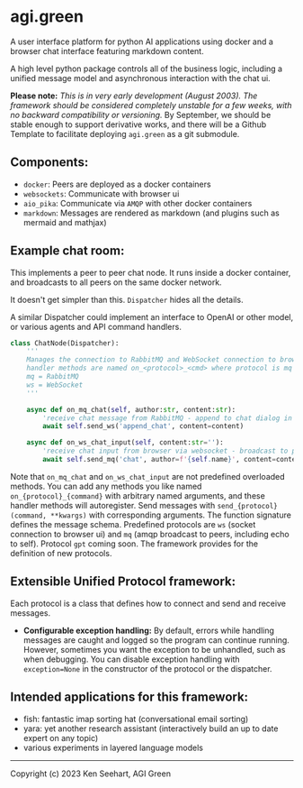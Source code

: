 # agi.green
A user interface platform for python AI applications using docker and a browser chat interface featuring markdown content. 

A high level python package controls all of the business logic, including a unified message model and asynchronous interaction with the chat ui.

**Please note:** *This is in very early development (August 2003). The framework should be considered completely unstable for a few weeks, with no backward compatibility or versioning.* By September, we should be stable enough to support derivative works, and there will be a Github Template to facilitate deploying `agi.green` as a git submodule.

## Components:

- `docker`: Peers are deployed as a docker containers
- `websockets`: Communicate with browser ui
- `aio_pika`: Communicate via `AMQP` with other docker containers
- `markdown`: Messages are rendered as markdown (and plugins such as mermaid and mathjax)

## Example chat room:

This implements a peer to peer chat node. It runs inside a docker container, and broadcasts to all peers on the same docker network.

It doesn't get simpler than this. `Dispatcher` hides all the details.

A similar Dispatcher could implement an interface to OpenAI or other model, or various agents and API command handlers.

``` python
class ChatNode(Dispatcher):
    '''
    Manages the connection to RabbitMQ and WebSocket connection to browser.
    handler methods are named on_<protocol>_<cmd> where protocol is mq or ws
    mq = RabbitMQ
    ws = WebSocket
    '''

    async def on_mq_chat(self, author:str, content:str):
        'receive chat message from RabbitMQ - append to chat dialog in browser ui'
        await self.send_ws('append_chat', content=content)

    async def on_ws_chat_input(self, content:str=''):
        'receive chat input from browser via websocket - broadcast to peers (including self)'
        await self.send_mq('chat', author=f'{self.name}', content=content)
```

Note that `on_mq_chat` and `on_ws_chat_input` are not predefined overloaded methods. You can add any methods you like named `on_{protocol}_{command}` with arbitrary named arguments, and these handler methods will autoregister. Send messages with `send_{protocol}(command, **kwargs)` with corresponding arguments. The function signature defines the message schema. Predefined protocols are `ws` (socket connection to browser ui) and `mq` (amqp broadcast to peers, including echo to self). Protocol `gpt` coming soon. The framework provides for the definition of new protocols.

## Extensible Unified Protocol framework:

Each protocol is a class that defines how to connect and send and receive messages.

- **Configurable exception handling:** By default, errors while handling messages are caught and logged so the program can continue running.
However, sometimes you want the exception to be unhandled, such as when debugging. You can disable exception handling with `exception=None` in the constructor of the protocol or the dispatcher.

## Intended applications for this framework:

- fish: fantastic imap sorting hat (conversational email sorting)
- yara: yet another research assistant (interactively build an up to date expert on any topic)
- various experiments in layered language models

-------------

Copyright (c) 2023 Ken Seehart, AGI Green
